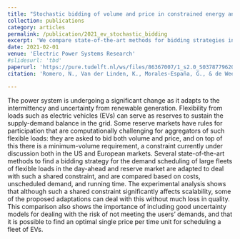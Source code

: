 ```yaml
---
title: "Stochastic bidding of volume and price in constrained energy and reserve markets"
collection: publications
category: articles
permalink: /publication/2021_ev_stochastic_bidding
excerpt: 'We compare state-of-the-art methods for bidding strategies in the day-ahead and reserve markets for large fleets of flexible loads like EVs.'
date: 2021-02-01
venue: 'Electric Power Systems Research'
#slidesurl: 'tbd'
paperurl: 'https://pure.tudelft.nl/ws/files/86367007/1_s2.0_S0378779620306660_main.pdf'
citation: 'Romero, N., Van der Linden, K., Morales-España, G., & de Weerdt, M., (2021). &quot;Stochastic bidding of volume and price in constrained energy and reserve markets.&quot; <i>Electric Power Systems Research</i> 191, 106868.'

---
```


The power system is undergoing a significant change as it adapts to the intermittency and uncertainty from renewable generation. Flexibility from loads such as electric vehicles (EVs) can serve as reserves to sustain the supply-demand balance in the grid. Some reserve markets have rules for participation that are computationally challenging for aggregators of such flexible loads: they are asked to bid both volume and price, and on top of this there is a minimum-volume requirement, a constraint currently under discussion both in the US and European markets. Several state-of-the-art methods to find a bidding strategy for the demand scheduling of large fleets of flexible loads in the day-ahead and reserve market are adapted to deal with such a shared constraint, and are compared based on costs, unscheduled demand, and running time. The experimental analysis shows that although such a shared constraint significantly affects scalability, some of the proposed adaptations can deal with this without much loss in quality. This comparison also shows the importance of including good uncertainty models for dealing with the risk of not meeting the users’ demands, and that it is possible to find an optimal single price per time unit for scheduling a fleet of EVs.